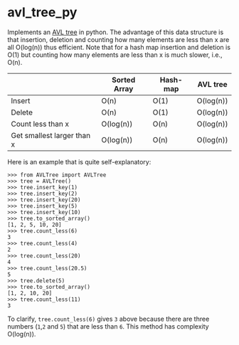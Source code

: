 # avl_tree_py

Implements an [AVL tree](https://en.wikipedia.org/wiki/AVL_tree) in python. The advantage of this data structure is that insertion, deletion and counting how many elements are less than x are all O(log(n)) thus efficient. Note that for a hash map insertion and deletion is O(1) but counting how many elements are less than x is much slower, i.e., O(n).

|                 | Sorted Array | Hash-map | AVL tree |
|-----------------|--------------|----------|----------|
|Insert           |O(n)          | O(1)     | O(log(n))|
|Delete           |O(n)          | O(1)     | O(log(n))|
|Count less than x|O(log(n))     | O(n)     | O(log(n))|
|Get smallest larger than x| O(log(n)) | O(n) |O(log(n))|

Here is an example that is quite self-explanatory:

```
>>> from AVLTree import AVLTree
>>> tree = AVLTree()
>>> tree.insert_key(1)
>>> tree.insert_key(2)
>>> tree.insert_key(20)
>>> tree.insert_key(5)
>>> tree.insert_key(10)
>>> tree.to_sorted_array()
[1, 2, 5, 10, 20]
>>> tree.count_less(6)
3
>>> tree.count_less(4)
2
>>> tree.count_less(20)
4
>>> tree.count_less(20.5)
5
>>> tree.delete(5)
>>> tree.to_sorted_array()
[1, 2, 10, 20]
>>> tree.count_less(11)
3
```

To clarify, `tree.count_less(6)` gives `3` above because there are three numbers (`1`,`2` and `5`) that are less than `6`. This method has complexity O(log(n)).
